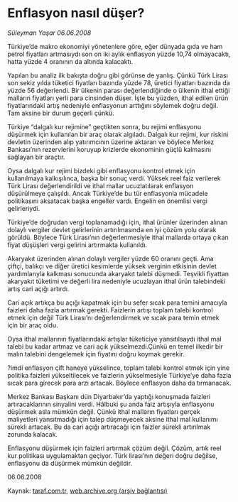 # Enflasyon nasıl düşer?

*Süleyman Yaşar 06.06.2008*

<div class="yazi">Türkiye’de makro ekonomiyi yönetenlere göre, eğer dünyada gıda ve ham petrol fiyatları artmasıydı son on iki aylık enflasyon yüzde 10,74 olmayacaktı, hatta yüzde 4 oranının da altında kalacaktı.

Yapılan bu analiz ilk bakışta doğru gibi görünse de yanlış. Çünkü Türk Lirası son sekiz yılda tüketici fiyatları bazında yüzde 78, üretici fiyatları bazında da yüzde 56 değerlendi. Bir ülkenin parası değerlendiğinde o ülkenin ithal ettiği malların fiyatları yerli para cinsinden düşer. İşte bu yüzden, ithal edilen ürün fiyatlarındaki artış nedeniyle enflasyonun arttığını söylemek doğru değil. Tam aksine bir durum geçerli çünkü.

Türkiye “dalgalı kur rejimine” geçtikten sonra, bu rejimi enflasyonu düşürmek için kullanılan bir araç olarak algıladı. Dalgalı kur rejimi, kur riskini devletin üzerinden alıp yatırımcının üzerine aktaran ve böylece Merkez Bankası’nın rezervlerini koruyup krizlerde ekonominin güçlü kalmasını sağlayan bir araçtır. 

Oysa dalgalı kur rejimi bizdeki gibi enflasyonu kontrol etmek için kullanılmaya kalkışılınca, başka bir sonuç verdi. Yüksek reel faiz verilerek Türk Lirası değerlendirildi ve ithal mallar ucuzlatılarak enflasyon düşürülmeye çalışıldı. Ancak Türkiye’de bu tür enflasyonla mücadele politikasını aksatacak başka engeller vardı. Engelin en önemlisi vergi gelirleriydi.

Türkiye’de doğrudan vergi toplanamadığı için, ithal ürünler üzerinden alınan dolaylı vergiler devlet gelirlerinin artırılmasında en iyi çözüm yolu olarak görüldü. Böylece Türk Lirası’nın değerlenmesiyle ithal mallarda ortaya çıkan fiyat düşüşleri vergi gelirini artırmakta kullanıldı. 

Akaryakıt üzerinden alınan dolaylı vergiler yüzde 60 oranını geçti. Ama çiftçi, balıkçı ve diğer üretici kesimlerde yüksek verginin etkisinin devlet yardımlarıyla kalkması sonucunda akaryakıt talebi düşmedi. Teşvikli fiyattan akaryakıt tüketimi ve değerli lira nedeniyle ucuzlayan ithal ürün talebindeki artış cari açığı artırdı. 

Cari açık artıkça bu açığı kapatmak için bu sefer sıcak para temini amacıyla faizleri daha fazla artırmak gerekti. Faizlerin artışı toplam talebi kontrol etmek için değil Türk Lirası’nı değerlendirmek ve sıcak para temin etmek için bir araç oldu. 

Oysa ithal mallarının fiyatlarındaki artışlar tüketiciye yansıtılsaydı ithal mal talebi bu kadar artmaz ve cari açık yükselmezdi.Çünkü en temel ilkedir bir malın talebini dengelemek için fiyatını doğru koymak gerekir.

?imdi enflasyon çift haneye yükselince, toplam talebi kontrol etmek için yine politika faizleri yükseltilecek ve faizlerin yükselmesiyle Türkiye’ye daha fazla sıcak para girecek para arzı artacak. Böylece enflasyon daha da tırmanacak. 

Merkez Bankası Başkanı dün Diyarbakır’da yaptığı konuşmada faizleri artıracaklarının sinyalini verdi. Hâlbuki şu anda faiz artışıyla enflasyonu düşürmek asla mümkün değil. Çünkü ithal malların fiyatları gerçek maliyetleri yansıtmadığı için talep düşmeyecek aksine ithal mal kullanımı sürekli artacak. Bu da cari açığı artıracağı için faizler sürekli artırılmak zorunda kalacak. 

Enflasyonu düşürmek için faizleri artırmak çözüm değil. Çözüm, artık reel kur politikası uygulamaktan geçiyor. Türk lirası’nın değeri doğru değilse, enflasyonu da düşürmek mümkün değildir.

06.06.2008</div>

Kaynak: [taraf.com.tr](http://www.taraf.com.tr:80/suleyman-yasar/makale-enflasyon-nasil-duser.htm), [web.archive.org (arşiv bağlantısı)](http://web.archive.org/web/20101020173636/http://www.taraf.com.tr:80/suleyman-yasar/makale-enflasyon-nasil-duser.htm)
